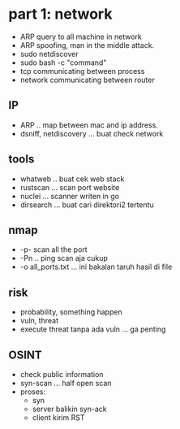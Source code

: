 # part 1: network
- ARP query to all machine in network
- ARP spoofing, man in the middle attack.
- sudo netdiscover
- sudo bash -c "command"
- tcp communicating between process
- network communicating between router

## IP
- ARP .. map between mac and ip address.
- dsniff, netdiscovery ... buat check network

## tools
- whatweb .. buat cek web stack
- rustscan ... scan port website
- nuclei ... scanner writen in go
- dirsearch ... buat cari direktori2 tertentu

## nmap
- -p- scan all the port
- -Pn .. ping scan aja cukup
- -o all_ports.txt ... ini bakalan taruh hasil di file

## risk
- probability, something happen
- vuln, threat
- execute threat tanpa ada vuln ... ga penting

## OSINT
- check public information
- syn-scan ... half open scan
- proses:
    - syn
    - server balikin syn-ack
    - client kirim RST


